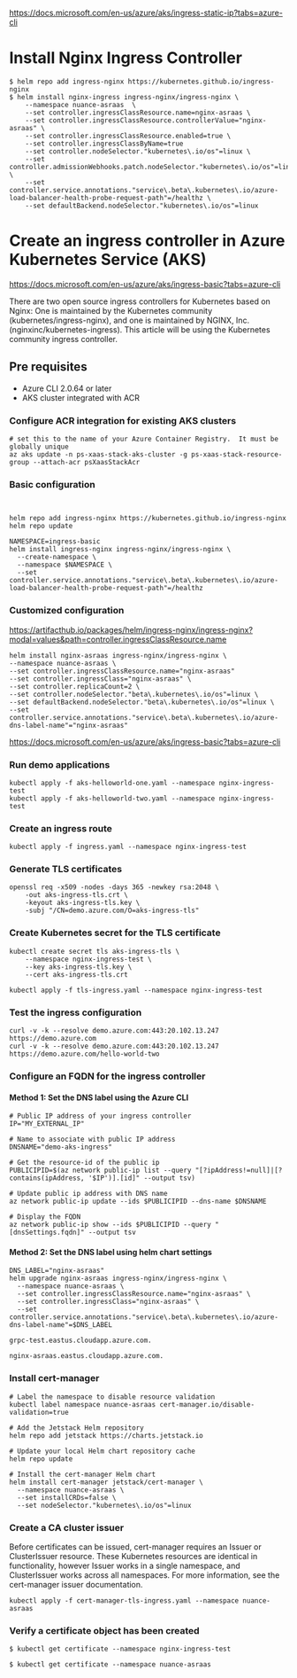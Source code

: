 https://docs.microsoft.com/en-us/azure/aks/ingress-static-ip?tabs=azure-cli



# Install Nginx Ingress Controller
```
$ helm repo add ingress-nginx https://kubernetes.github.io/ingress-nginx
$ helm install nginx-ingress ingress-nginx/ingress-nginx \
    --namespace nuance-asraas  \
    --set controller.ingressClassResource.name=nginx-asraas \
    --set controller.ingressClassResource.controllerValue="nginx-asraas" \
    --set controller.ingressClassResource.enabled=true \
    --set controller.ingressClassByName=true
    --set controller.nodeSelector."kubernetes\.io/os"=linux \
    --set controller.admissionWebhooks.patch.nodeSelector."kubernetes\.io/os"=linux \
    --set controller.service.annotations."service\.beta\.kubernetes\.io/azure-load-balancer-health-probe-request-path"=/healthz \
    --set defaultBackend.nodeSelector."kubernetes\.io/os"=linux 
```

# Create an ingress controller in Azure Kubernetes Service (AKS)
https://docs.microsoft.com/en-us/azure/aks/ingress-basic?tabs=azure-cli

There are two open source ingress controllers for Kubernetes based on Nginx: One is maintained by the Kubernetes community (kubernetes/ingress-nginx), and one is maintained by NGINX, Inc. (nginxinc/kubernetes-ingress). This article will be using the Kubernetes community ingress controller.

## Pre requisites
* Azure CLI 2.0.64 or later
* AKS cluster integrated with ACR


### Configure ACR integration for existing AKS clusters
```
# set this to the name of your Azure Container Registry.  It must be globally unique
az aks update -n ps-xaas-stack-aks-cluster -g ps-xaas-stack-resource-group --attach-acr psXaasStackAcr
```

### Basic configuration
```


helm repo add ingress-nginx https://kubernetes.github.io/ingress-nginx
helm repo update

NAMESPACE=ingress-basic
helm install ingress-nginx ingress-nginx/ingress-nginx \
  --create-namespace \
  --namespace $NAMESPACE \
  --set controller.service.annotations."service\.beta\.kubernetes\.io/azure-load-balancer-health-probe-request-path"=/healthz

```

### Customized configuration
https://artifacthub.io/packages/helm/ingress-nginx/ingress-nginx?modal=values&path=controller.ingressClassResource.name
```
helm install nginx-asraas ingress-nginx/ingress-nginx \
--namespace nuance-asraas \
--set controller.ingressClassResource.name="nginx-asraas"
--set controller.ingressClass="nginx-asraas" \
--set controller.replicaCount=2 \
--set controller.nodeSelector."beta\.kubernetes\.io/os"=linux \
--set defaultBackend.nodeSelector."beta\.kubernetes\.io/os"=linux \
--set controller.service.annotations."service\.beta\.kubernetes\.io/azure-dns-label-name"="nginx-asraas"

```
https://docs.microsoft.com/en-us/azure/aks/ingress-basic?tabs=azure-cli

### Run demo applications
```
kubectl apply -f aks-helloworld-one.yaml --namespace nginx-ingress-test
kubectl apply -f aks-helloworld-two.yaml --namespace nginx-ingress-test

```

### Create an ingress route
```
kubectl apply -f ingress.yaml --namespace nginx-ingress-test
```
### Generate TLS certificates
```
openssl req -x509 -nodes -days 365 -newkey rsa:2048 \
    -out aks-ingress-tls.crt \
    -keyout aks-ingress-tls.key \
    -subj "/CN=demo.azure.com/O=aks-ingress-tls"
```
### Create Kubernetes secret for the TLS certificate
```
kubectl create secret tls aks-ingress-tls \
    --namespace nginx-ingress-test \
    --key aks-ingress-tls.key \
    --cert aks-ingress-tls.crt
```

```
kubectl apply -f tls-ingress.yaml --namespace nginx-ingress-test
```

### Test the ingress configuration 
```
curl -v -k --resolve demo.azure.com:443:20.102.13.247 https://demo.azure.com
curl -v -k --resolve demo.azure.com:443:20.102.13.247 https://demo.azure.com/hello-world-two
```

### Configure an FQDN for the ingress controller
#### Method 1: Set the DNS label using the Azure CLI
```
# Public IP address of your ingress controller
IP="MY_EXTERNAL_IP"

# Name to associate with public IP address
DNSNAME="demo-aks-ingress"

# Get the resource-id of the public ip
PUBLICIPID=$(az network public-ip list --query "[?ipAddress!=null]|[?contains(ipAddress, '$IP')].[id]" --output tsv)

# Update public ip address with DNS name
az network public-ip update --ids $PUBLICIPID --dns-name $DNSNAME

# Display the FQDN
az network public-ip show --ids $PUBLICIPID --query "[dnsSettings.fqdn]" --output tsv
```
#### Method 2: Set the DNS label using helm chart settings
```
DNS_LABEL="nginx-asraas"
helm upgrade nginx-asraas ingress-nginx/ingress-nginx \
  --namespace nuance-asraas \
  --set controller.ingressClassResource.name="nginx-asraas" \
  --set controller.ingressClass="nginx-asraas" \
  --set controller.service.annotations."service\.beta\.kubernetes\.io/azure-dns-label-name"=$DNS_LABEL

```
```
grpc-test.eastus.cloudapp.azure.com.
```
```
nginx-asraas.eastus.cloudapp.azure.com.
```

### Install cert-manager
```
# Label the namespace to disable resource validation
kubectl label namespace nuance-asraas cert-manager.io/disable-validation=true

# Add the Jetstack Helm repository
helm repo add jetstack https://charts.jetstack.io

# Update your local Helm chart repository cache
helm repo update

# Install the cert-manager Helm chart
helm install cert-manager jetstack/cert-manager \
  --namespace nuance-asraas \
  --set installCRDs=false \
  --set nodeSelector."kubernetes\.io/os"=linux 
```
### Create a CA cluster issuer
Before certificates can be issued, cert-manager requires an Issuer or ClusterIssuer resource. These Kubernetes resources are identical in functionality, however Issuer works in a single namespace, and ClusterIssuer works across all namespaces. For more information, see the cert-manager issuer documentation.
```
kubectl apply -f cert-manager-tls-ingress.yaml --namespace nuance-asraas
```
### Verify a certificate object has been created
```
$ kubectl get certificate --namespace nginx-ingress-test
```
```
$ kubectl get certificate --namespace nuance-asraas
```